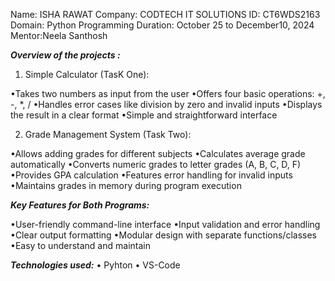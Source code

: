 Name: ISHA RAWAT
Company: CODTECH IT SOLUTIONS
ID: CT6WDS2163
Domain: Python Programming 
Duration: October 25 to December10, 2024
Mentor:Neela Santhosh 

***Overview of the projects :***
1) Simple Calculator (TasK One):
   
 •Takes two numbers as input from the user
 •Offers four basic operations: +, -, *, /
 •Handles error cases like division by zero and invalid inputs
 •Displays the result in a clear format
 •Simple and straightforward interface

2) Grade Management System (Task Two):
   
 •Allows adding grades for different subjects
 •Calculates average grade automatically
 •Converts numeric grades to letter grades (A, B, C, D, F)
 •Provides GPA calculation
 •Features error handling for invalid inputs
 •Maintains grades in memory during program execution

***Key Features for Both Programs:***

 •User-friendly command-line interface
 •Input validation and error handling
 •Clear output formatting
 •Modular design with separate functions/classes
 •Easy to understand and maintain

***Technologies used:***
 • Pyhton 
 • VS-Code


